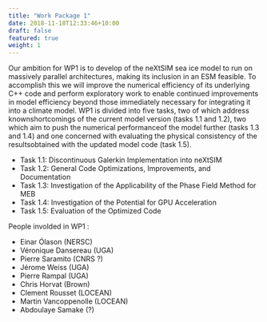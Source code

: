 ```yaml
---
title: "Work Package 1"
date: 2018-11-18T12:33:46+10:00
draft: false
featured: true
weight: 1
---
```


Our ambition for WP1 is to develop of the neXtSIM sea ice model to run on massively parallel architectures, making its inclusion in an ESM feasible. To accomplish this we will improve the numerical efficiency of its underlying C++ code and perform exploratory work to enable continued improvements in model efficiency beyond those immediately necessary for integrating it into a climate model. WP1 is divided into five tasks, two of which address knownshortcomings of the current model version (tasks 1.1 and 1.2), two which aim to push the numerical performanceof the model further (tasks 1.3 and 1.4) and one concerned with evaluating the physical consistency of the resultsobtained with the updated model code (task 1.5).

 - Task 1.1: Discontinuous Galerkin Implementation into neXtSIM
 - Task 1.2: General Code Optimizations, Improvements, and Documentation
 - Task 1.3: Investigation of the Applicability of the Phase Field Method for MEB
 - Task 1.4: Investigation of the Potential for GPU Acceleration
 - Task  1.5: Evaluation  of  the  Optimized  Code
   
 People involded in WP1 :
 
 - Einar Ólason (NERSC)
 - Véronique Dansereau (UGA)
 - Pierre Saramito (CNRS ?)
 - Jérome Weiss (UGA)
 - Pierre Rampal (UGA)
 - Chris Horvat (Brown)
 - Clement Rousset (LOCEAN)
 - Martin Vancoppenolle (LOCEAN)
 - Abdoulaye Samake (?)
